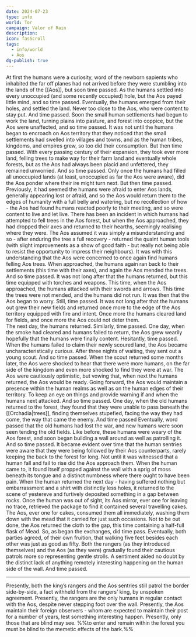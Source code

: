 ```yaml
---
date: 2024-07-23
type: info
world: Tor
campaign: Valor of Rain
description:
icon: fasScroll
tags:
  - info/world
  - Aos
dg-publish: true
---
```

At first the humans were a curiosity, word of the newborn sapients who inhabited the far off planes had not arrived before they were stumbling into the lands of the [[Aos]], but soon time passed.
As the humans settled into every unoccupied (and some recently occupied) hole, but the Aos payed little mind, and so time passed.
Eventually, the humans emerged from their holes, and settled the land. Never too close to the Aos, who were content to stay put.  And time passed.
Soon the small human settlements had begun to work the land, turning plains into pasture, and forest into coppice, but the Aos were unaffected, and so time passed.
It was not until the humans began to encroach on Aos territory that they noticed that the small settlements had swelled into villages and towns, and as the human tribes, kingdoms, and empires grew, so too did their consumption.  But then time passed.
With every passing century of their expansion, they took ever more land, felling trees to make way for their farm land and eventually whole forests, but as the Aos had always been placid and unfettered, they remained unworried.  And so time passed.
Only once the humans had filled all unoccupied lands (at least, unoccupied as far the Aos were aware), did the Aos ponder where their ire might turn next.  But then time passed.
Previously, it had seemed the humans were afraid to enter Aos lands, generally appearing lost or afraid, and so the Aos would return them to the edges of humanity with a full belly and watering, but no recollection of how - the Aos had found humans reacted poorly to their meeting, and so were content to live and let live.  There has been an incident in which humans had attempted to fell trees in the Aos forest, but when the Aos approached, they had dropped their axes and returned to their hearths, seemingly realising where they were.  The Aos assumed it was simply a misunderstanding and so - after enduring the tree a full recovery - returned the quaint human tools (with slight improvements as a show of good faith - but really not being able to resist the opportunity to impress their neighbours).
It was with this understanding that the Aos were concerned to once again find humans felling Aos trees.  When approached, the humans again ran back to their settlements (this time with their axes), and again the Aos mended the trees.  And so time passed.
It was not long after that the humans returned, but this time equipped with torches and weapons.  This time, when the Aos approached, the humans attacked with their swords and arrows.  This time the trees were not mended, and the humans did not run.  It was then that the Aos began to worry.  Still, time passed.
It was not long after that the humans out grew their new fields and returned once more to the edge of the Aos territory equipped with fire and intent.  Once more the humans cleared land for fields, and once more the Aos could not deter them.  
The next day, the humans returned.  Similarly, time passed.
One day, when the smoke had cleared and humans failed to return, the Aos grew wearily hopefully that the humans were finally content.  Hesitantly, time passed.
When the humans failed to claim their newly scoured land, the Aos became uncharacteristically curious.  After three nights of waiting, they sent out a young scout.  And so time passed.
When the scout returned some months later, the Aos were shocked to hear that there were more humans, on the far side of the kingdom and even more shocked to find they were at war.  The Aos were cautiously optimistic, but vowing that, when next the humans returned, the Aos would be ready.  Going forward, the Aos would maintain a presence within the human realms as well as on the human edges of their territory.  To keep an eye on things and provide warning if and when the humans next attacked.  And so time passed.
One day, when the old humans returned to the forest, they found that they were unable to pass beneath the [[Orchadia|trees]], finding themselves stupefied, facing the way they had come, the way that came the enemy.  And time passed
Eventually, word passed that the old humans had lost the war, and new humans were soon seen tending the old fields.  Like before, these humans were weary of the Aos forest, and soon began building a wall around as well as patrolling it.  And so time passed.
It became evident over time that the human sentries were aware that they were being followed by their Aos counterparts, rarely keeping the back to the forest for long.  Not until it was witnessed that a human fall and fail to rise did the Aos approach them.  When the human came to, it found itself propped against the wall with a sprig of moss beneath its tongue and a distinct numbness where there ought to have been pain.  When the human returned the next day - having suffered nothing but embarrassment and a shirt with distinctly less holes, it returned to the scene of yestereve and furtively deposited something in a gap between rocks.
Once the human was out of sight, its Aos mirror, ever one for leaving no trace, retrieved the package to find it contained several travelling cakes.  The Aos, ever one for cakes, consumed them all immediately, washing them down with the mead that it carried for just such occasions.  Not to be out done, the Aos returned the cloth to the gap, this time containing a half-full flask of Mead.  So, as began the exchanges, did time pass.
Eventually, both parties agreed, of their own fruition, that walking five feet besides each other was just as good as fifty.  Both the rangers (as they introduced themselves) and the Aos (as they were) gradually found their cautious patrols more so representing gentle strolls.  A sentiment aided no doubt by the distinct lack of anything remotely interesting happening on the human side of the wall.  And time passed.

---
Presently, both the king’s rangers and the Aos sentries still patrol the border side-by-side, a fact withheld from the rangers’ king, by unspoken agreement.
Presently, the rangers are the only humans in regular contact with the Aos, despite never stepping foot over the wall.
Presently, the Aos maintain their foreign observers - whom are expected to maintain their post for a number of years, lest something interesting happen.
Presently, only those that are blind may see.
%%to enter and remain within the forest you must be blind to the memetic effects of the bark.%%